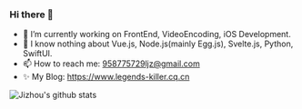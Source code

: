 ### Hi there 👋

<!--
**legends-killer/legends-killer** is a ✨ _special_ ✨ repository because its `README.md` (this file) appears on your GitHub profile.

Here are some ideas to get you started:
-->
- 🔭 I’m currently working on FrontEnd, VideoEncoding, iOS Development.
- 🌱 I know nothing about Vue.js, Node.js(mainly Egg.js), Svelte.js, Python, SwiftUI.
- 📫 How to reach me: 958775729ljz@gmail.com
- ✨ My Blog: https://www.legends-killer.cq.cn

![Jizhou's github stats](https://github-readme-stats.vercel.app/api?username=legends-killer&show_icons=true&theme=tokyonight&count_private=true)
<!-- ![Top Langs](https://github-readme-stats.vercel.app/api/top-langs/?username=legends-killer&layout=compact) -->

